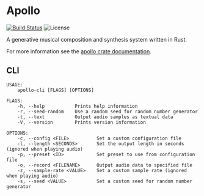 # Apollo

[![Build Status](https://travis-ci.org/robhardwick/apollo.svg?branch=master)](https://travis-ci.org/robhardwick/apollo) ![License](https://img.shields.io/github/license/robhardwick/apollo)

A generative musical composition and synthesis system written in Rust.

For more information see the [apollo crate documentation](https://robhardwick.github.io/apollo/docs/apollo/index.html).

## CLI
```
USAGE:
    apollo-cli [FLAGS] [OPTIONS]

FLAGS:
    -h, --help           Prints help information
    -r, --seed-random    Use a random seed for random number generator
    -t, --text           Output audio samples as textual data
    -V, --version        Prints version information

OPTIONS:
    -c, --config <FILE>          Set a custom configuration file
    -l, --length <SECONDS>       Set the output length in seconds (ignored when playing audio)
    -p, --preset <ID>            Set preset to use from configuration file
    -o, --record <FILENAME>      Output audio data to specified file
    -z, --sample-rate <VALUE>    Set a custom sample rate (ignored when playing audio)
    -s, --seed <VALUE>           Set a custom seed for random number generator
```
